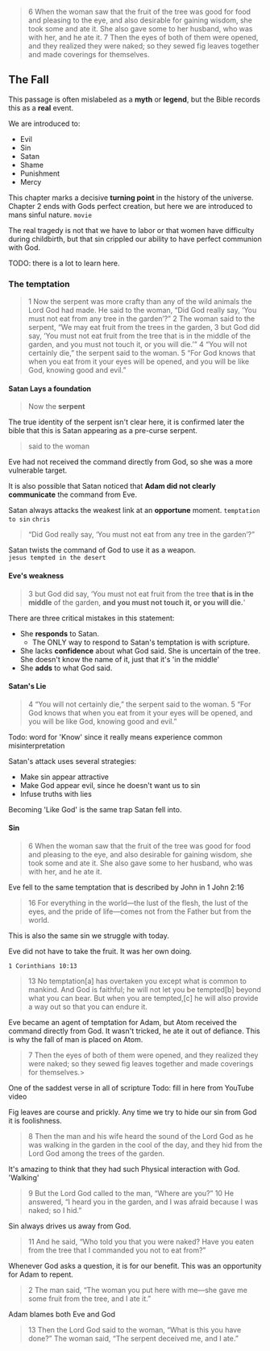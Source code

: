 >6 When the woman saw that the fruit of the tree was good for food and pleasing to the eye, and also desirable for gaining wisdom, she took some and ate it. She also gave some to her husband, who was with her, and he ate it. 7 Then the eyes of both of them were opened, and they realized they were naked; so they sewed fig leaves together and made coverings for themselves.

## The Fall
This passage is often mislabeled as a **myth** or **legend**, but the Bible records this as a **real** event. 

We are introduced to:
* Evil
* Sin
* Satan
* Shame
* Punishment 
* Mercy 

This chapter marks a decisive **turning point** in the history of the universe. Chapter 2 ends with Gods perfect creation, but here we are introduced to mans sinful nature. `movie`

The real tragedy is not that we have to labor or that women have difficulty during childbirth, but that sin crippled our ability to have perfect communion with God.

TODO: there is a lot to learn here.

### The temptation
>1 Now the serpent was more crafty than any of the wild animals the Lord God had made. He said to the woman, “Did God really say, ‘You must not eat from any tree in the garden’?”
2 The woman said to the serpent, “We may eat fruit from the trees in the garden, 3 but God did say, ‘You must not eat fruit from the tree that is in the middle of the garden, and you must not touch it, or you will die.’”
4 “You will not certainly die,” the serpent said to the woman. 5 “For God knows that when you eat from it your eyes will be opened, and you will be like God, knowing good and evil.”

#### Satan Lays a foundation
> Now the **serpent**

The true identity of the serpent isn't clear here, it is confirmed later the bible that this is Satan appearing as a pre-curse serpent. 
>  said to the woman

Eve had not received the command directly from God, so she was a more vulnerable target. 

It is also possible that Satan noticed that **Adam did not clearly communicate** the command from Eve. 

Satan always attacks the weakest link at an **opportune** moment. `temptation to sin` `chris`

> “Did God really say, ‘You must not eat from any tree in the garden’?”

Satan twists the command of God to use it as a weapon.  
`jesus tempted in the desert`

#### Eve's weakness

>3 but God did say, ‘You must not eat fruit from the tree **that is in the middle** of the garden, **and you must not touch it, or you will die.**'

There are three critical mistakes in this statement:
* She **responds** to Satan.
  * The ONLY way to respond to Satan's temptation is with scripture.
* She lacks **confidence** about what God said. She is uncertain of the tree. She doesn't know the name of it, just that it's 'in the middle'
* She **adds** to what God said. 

#### Satan's Lie

>4 “You will not certainly die,” the serpent said to the woman. 5 “For God knows that when you eat from it your eyes will be opened, and you will be like God, knowing good and evil.”

Todo: word for 'Know' since it really means experience
common misinterpretation 

Satan's attack uses several strategies:
* Make sin appear attractive
* Make God appear evil, since he doesn't want us to sin
* Infuse truths with lies

Becoming 'Like God' is the same trap Satan fell into. 

#### Sin
> 6 When the woman saw that the fruit of the tree was good for food and pleasing to the eye, and also desirable for gaining wisdom, she took some and ate it. She also gave some to her husband, who was with her, and he ate it.

Eve fell to the same temptation that is described by John in 1 John 2:16
> 16 For everything in the world—the lust of the flesh, the lust of the eyes, and the pride of life—comes not from the Father but from the world.

This is also the same sin we struggle with today.

Eve did not have to take the fruit. It was her own doing.

`1 Corinthians 10:13`
> 13 No temptation[a] has overtaken you except what is common to mankind. And God is faithful; he will not let you be tempted[b] beyond what you can bear. But when you are tempted,[c] he will also provide a way out so that you can endure it.

Eve became an agent of temptation for Adam, but Atom received the command directly from God. It wasn't tricked, he ate it out of defiance. This is why the fall of man is placed on Atom. 


> 7 Then the eyes of both of them were opened, and they realized they were naked; so they sewed fig leaves together and made coverings for themselves.>

One of the saddest verse in all of scripture
Todo: fill in here from YouTube video

Fig leaves are course and prickly. Any time we try to hide our sin from God it is foolishness.

>8 Then the man and his wife heard the sound of the Lord God as he was walking in the garden in the cool of the day, and they hid from the Lord God among the trees of the garden.

It's amazing to think that they had such Physical interaction with God. 'Walking' 

>9 But the Lord God called to the man, “Where are you?”
10 He answered, “I heard you in the garden, and I was afraid because I was naked; so I hid.”

Sin always drives us away from God. 


> 11 And he said, “Who told you that you were naked? Have you eaten from the tree that I commanded you not to eat from?”

Whenever God asks a question, it is for our benefit. This was an opportunity for Adam to repent.

> 2 The man said, “The woman you put here with me—she gave me some fruit from the tree, and I ate it.”

Adam blames both Eve and God

> 13 Then the Lord God said to the woman, “What is this you have done?” The woman said, “The serpent deceived me, and I ate.”




